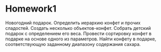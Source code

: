 # Homework1
Новогодний подарок. 
Определить иерархию конфет и прочих сладостей. 
Создать несколько объектов-конфет. 
Собрать детский подарок с определением его веса. 
Провести сортировку конфет в подарке на основе одного из параметров. 
Найти конфету в подарке, соответствующую заданному диапазону содержания сахара.
